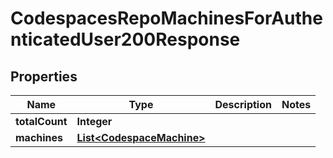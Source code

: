 

# CodespacesRepoMachinesForAuthenticatedUser200Response


## Properties

| Name | Type | Description | Notes |
|------------ | ------------- | ------------- | -------------|
|**totalCount** | **Integer** |  |  |
|**machines** | [**List&lt;CodespaceMachine&gt;**](CodespaceMachine.md) |  |  |




